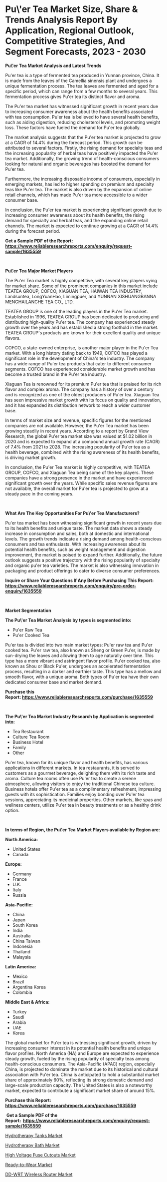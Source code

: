 <p><h1>Pu\'er Tea Market Size, Share & Trends Analysis Report By Application, Regional Outlook, Competitive Strategies, And Segment Forecasts, 2023 - 2030</h1></p><p><strong>Pu\'er Tea Market Analysis and Latest Trends</strong></p>
<p><p>Pu'er tea is a type of fermented tea produced in Yunnan province, China. It is made from the leaves of the Camellia sinensis plant and undergoes a unique fermentation process. The tea leaves are fermented and aged for a specific period, which can range from a few months to several years. This fermentation process gives Pu'er tea its distinct flavor and aroma.</p><p>The Pu'er tea market has witnessed significant growth in recent years due to increasing consumer awareness about the health benefits associated with tea consumption. Pu'er tea is believed to have several health benefits, such as aiding digestion, reducing cholesterol levels, and promoting weight loss. These factors have fueled the demand for Pu'er tea globally.</p><p>The market analysis suggests that the Pu'er tea market is projected to grow at a CAGR of 14.4% during the forecast period. This growth can be attributed to several factors. Firstly, the rising demand for specialty teas and the increasing popularity of herbal teas have positively impacted the Pu'er tea market. Additionally, the growing trend of health-conscious consumers looking for natural and organic beverages has boosted the demand for Pu'er tea.</p><p>Furthermore, the increasing disposable income of consumers, especially in emerging markets, has led to higher spending on premium and specialty teas like Pu'er tea. The market is also driven by the expansion of online retail channels, which has made Pu'er tea more accessible to a wider consumer base.</p><p>In conclusion, the Pu'er tea market is experiencing significant growth due to increasing consumer awareness about its health benefits, the rising demand for specialty and herbal teas, and the expanding online retail channels. The market is expected to continue growing at a CAGR of 14.4% during the forecast period.</p></p>
<p><strong>Get a Sample PDF of the Report:&nbsp; <a href="https://www.reliableresearchreports.com/enquiry/request-sample/1635559">https://www.reliableresearchreports.com/enquiry/request-sample/1635559</a></strong></p>
<p>&nbsp;</p>
<p><strong>Pu\'er Tea Major Market Players</strong></p>
<p><p>The Pu'er Tea market is highly competitive, with several key players vying for market share. Some of the prominent companies in this market include TEATEA GROUP, COFCO, XIAGUAN TEA, HAIWAN TEA INDUSTRY, Landsuntea, LongYuanHao, Limingpuer, and YUNNAN XISHUANGBANNA MENGHAILANGHE TEA CO., LTD. </p><p>TEATEA GROUP is one of the leading players in the Pu'er Tea market. Established in 1996, TEATEA GROUP has been dedicated to producing and distributing high-quality Pu'er tea. The company has experienced steady growth over the years and has established a strong foothold in the market. TEATEA GROUP's products are known for their excellent quality and unique flavors.</p><p>COFCO, a state-owned enterprise, is another major player in the Pu'er Tea market. With a long history dating back to 1949, COFCO has played a significant role in the development of China's tea industry. The company has a wide range of Pu'er tea products that cater to different consumer segments. COFCO has experienced considerable market growth and has become a trusted brand in the Pu'er tea industry.</p><p>Xiaguan Tea is renowned for its premium Pu'er tea that is praised for its rich flavor and complex aroma. The company has a history of over a century and is recognized as one of the oldest producers of Pu'er tea. Xiaguan Tea has seen impressive market growth with its focus on quality and innovation, and it has expanded its distribution network to reach a wider customer base.</p><p>In terms of market size and revenue, specific figures for the mentioned companies are not available. However, the Pu'er Tea market has been growing steadily in recent years. According to a report by Grand View Research, the global Pu'er tea market size was valued at $1.02 billion in 2020 and is expected to expand at a compound annual growth rate (CAGR) of 7.4% from 2021 to 2028. The increasing popularity of Pu'er tea as a health beverage, combined with the rising awareness of its health benefits, is driving market growth.</p><p>In conclusion, the Pu'er Tea market is highly competitive, with TEATEA GROUP, COFCO, and Xiaguan Tea being some of the key players. These companies have a strong presence in the market and have experienced significant growth over the years. While specific sales revenue figures are not available, the overall market for Pu'er tea is projected to grow at a steady pace in the coming years.</p></p>
<p>&nbsp;</p>
<p><strong>What Are The Key Opportunities For Pu\'er Tea Manufacturers?</strong></p>
<p><p>Pu'er tea market has been witnessing significant growth in recent years due to its health benefits and unique taste. The market data shows a steady increase in consumption and sales, both at domestic and international levels. The growth trends indicate a rising demand among health-conscious consumers and tea enthusiasts. With increasing awareness about its potential health benefits, such as weight management and digestion improvement, the market is poised to expand further. Additionally, the future outlook suggests a positive trajectory with the rising popularity of specialty and organic pu'er tea varieties. The market is also witnessing innovation in packaging and product offerings to cater to diverse consumer preferences.</p></p>
<p><strong>Inquire or Share Your Questions If Any Before Purchasing This Report: <a href="https://www.reliableresearchreports.com/enquiry/pre-order-enquiry/1635559">https://www.reliableresearchreports.com/enquiry/pre-order-enquiry/1635559</a></strong></p>
<p>&nbsp;</p>
<p><strong>Market Segmentation</strong></p>
<p><strong>The Pu\'er Tea Market Analysis by types is segmented into:</strong></p>
<p><ul><li>Pu'er Raw Tea</li><li>Pu'er Cooked Tea</li></ul></p>
<p><p>Pu'er tea is divided into two main market types: Pu'er raw tea and Pu'er cooked tea. Pu'er raw tea, also known as Sheng or Green Pu'er, is made by sun-drying the leaves and allowing them to age naturally over time. This type has a more vibrant and astringent flavor profile. Pu'er cooked tea, also known as Shou or Black Pu'er, undergoes an accelerated fermentation process, resulting in a darker and earthier taste. This type has a mellow and smooth flavor, with a unique aroma. Both types of Pu'er tea have their own dedicated consumer base and market demand.</p></p>
<p><strong>Purchase this Report:&nbsp;<a href="https://www.reliableresearchreports.com/purchase/1635559">https://www.reliableresearchreports.com/purchase/1635559</a></strong></p>
<p>&nbsp;</p>
<p><strong>The Pu\'er Tea Market Industry Research by Application is segmented into:</strong></p>
<p><ul><li>Tea Restaurant</li><li>Culture Tea Room</li><li>Business Hotel</li><li>Family</li><li>Other</li></ul></p>
<p><p>Pu'er tea, known for its unique flavor and health benefits, has various applications in different markets. In tea restaurants, it is served to customers as a gourmet beverage, delighting them with its rich taste and aroma. Culture tea rooms often use Pu'er tea to create a serene atmosphere, allowing visitors to enjoy the traditional Chinese tea culture. Business hotels offer Pu'er tea as a complimentary refreshment, impressing guests with its sophistication. Families enjoy bonding over Pu'er tea sessions, appreciating its medicinal properties. Other markets, like spas and wellness centers, utilize Pu'er tea in beauty treatments or as a healthy drink option.</p></p>
<p>&nbsp;</p>
<p><strong>In terms of Region, the Pu\'er Tea Market Players available by Region are:</strong></p>
<p>
    <p> <strong> North America: </strong>
        <ul>
            <li>United States</li>
            <li>Canada</li>
        </ul>
        </p> 
    <p> <strong> Europe: </strong>
        <ul>
            <li>Germany</li>
            <li>France</li>
            <li>U.K.</li>
            <li>Italy</li>
            <li>Russia</li>
        </ul>
        </p> 
    <p> <strong> Asia-Pacific: </strong>
        <ul>
            <li>China</li>
            <li>Japan</li>
            <li>South Korea</li>
            <li>India</li>
            <li>Australia</li>
            <li>China Taiwan</li>
            <li>Indonesia</li>
            <li>Thailand</li>
            <li>Malaysia</li>
        </ul>
        </p> 
    <p> <strong> Latin America: </strong>
        <ul>
            <li>Mexico</li>
            <li>Brazil</li>
            <li>Argentina Korea</li>
            <li>Colombia</li>
        </ul>
        </p> 
    <p> <strong> Middle East & Africa: </strong>
        <ul>
            <li>Turkey</li>
            <li>Saudi</li>
            <li>Arabia</li>
            <li>UAE</li>
            <li>Korea</li>
        </ul>
    </p>
    </p>
<p><p>The global market for Pu'er tea is witnessing significant growth, driven by increasing consumer interest in its potential health benefits and unique flavor profiles. North America (NA) and Europe are expected to experience steady growth, fueled by the rising popularity of specialty teas among health-conscious consumers. The Asia-Pacific (APAC) region, especially China, is projected to dominate the market due to its historical and cultural association with Pu'er tea. China is anticipated to hold a substantial market share of approximately 60%, reflecting its strong domestic demand and large-scale production capacity. The United States is also a noteworthy market, expected to contribute a significant market share of around 15%.</p></p>
<p><strong>Purchase this Report: <a href="https://www.reliableresearchreports.com/purchase/1635559">https://www.reliableresearchreports.com/purchase/1635559</a></strong></p>
<p>&nbsp;<strong>Get a Sample PDF of the Report:&nbsp;&nbsp;<a href="https://www.reliableresearchreports.com/enquiry/request-sample/1635559">https://www.reliableresearchreports.com/enquiry/request-sample/1635559</a></strong></p>
<p><strong></strong></p>
<p><p><a href="https://medium.com/@deannakling2927/hydrotherapy-tanks-market-size-growth-forecast-2023-2030-b72d789edc8a">Hydrotherapy Tanks Market</a></p><p><a href="https://medium.com/@horlandkidd/hydrotherapy-bath-market-size-growth-forecast-2023-2030-4a3aa7198b64">Hydrotherapy Bath Market</a></p><p><a href="https://www.linkedin.com/pulse/high-voltage-fuse-cutouts-market-challenges-opportunities-edjne/">High Voltage Fuse Cutouts Market</a></p><p><a href="https://www.linkedin.com/pulse/ready-to-wear-market-size-share-global-analysis-report-2023-vj6be/">Ready-to-Wear Market</a></p><p><a href="https://www.linkedin.com/pulse/dd-wrt-wireless-router-market-size-2023-2030-global-industrial-adgze/">DD-WRT Wireless Router Market</a></p></p>